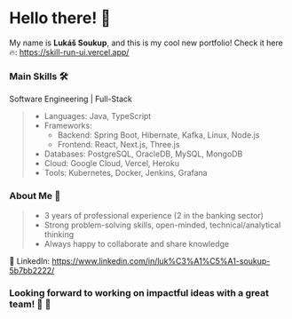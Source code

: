 # Hello there! 👋

My name is **Lukáš Soukup**, and this is my cool new portfolio!
Check it here 🔥: https://skill-run-ui.vercel.app/
### Main Skills 🛠️
Software Engineering | Full-Stack 
> - Languages: Java, TypeScript
> - Frameworks:
>   - Backend: Spring Boot, Hibernate, Kafka, Linux, Node.js
>   - Frontend: React, Next.js, Three.js
> - Databases: PostgreSQL, OracleDB, MySQL, MongoDB
> - Cloud: Google Cloud, Vercel, Heroku
> - Tools: Kubernetes, Docker, Jenkins, Grafana

### About Me 🎯

> - 3 years of professional experience (2 in the banking sector)
> - Strong problem-solving skills, open-minded, technical/analytical thinking
> - Always happy to collaborate and share knowledge
    
🔗 LinkedIn: https://www.linkedin.com/in/luk%C3%A1%C5%A1-soukup-5b7bb2222/

### **Looking forward to working on impactful ideas with a great team!** 🚀 🚀
